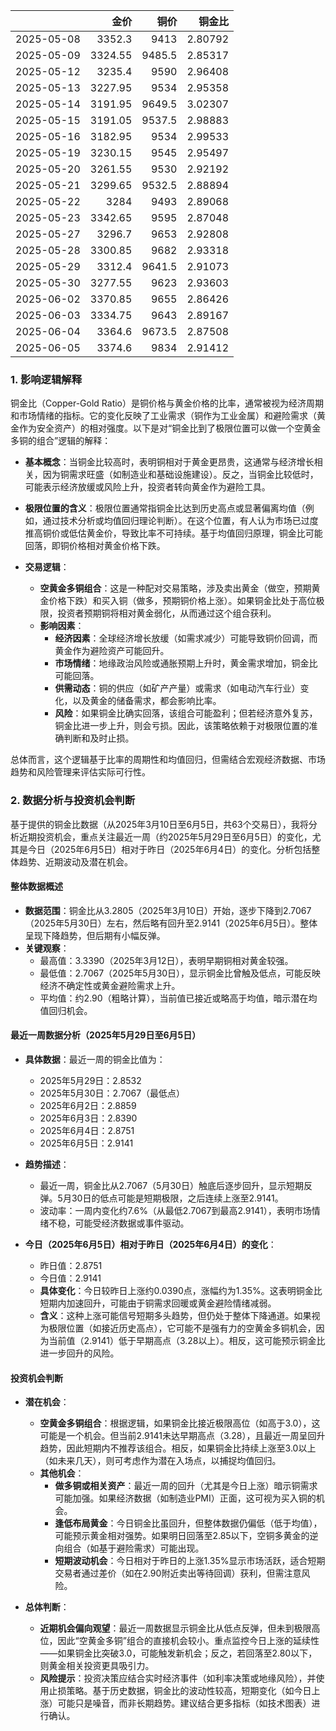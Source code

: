 |            |    金价 |   铜价 |   铜金比 |
|:-----------|--------:|-------:|---------:|
| 2025-05-08 | 3352.3  | 9413   |  2.80792 |
| 2025-05-09 | 3324.55 | 9485.5 |  2.85317 |
| 2025-05-12 | 3235.4  | 9590   |  2.96408 |
| 2025-05-13 | 3227.95 | 9534   |  2.95358 |
| 2025-05-14 | 3191.95 | 9649.5 |  3.02307 |
| 2025-05-15 | 3191.05 | 9537.5 |  2.98883 |
| 2025-05-16 | 3182.95 | 9534   |  2.99533 |
| 2025-05-19 | 3230.15 | 9545   |  2.95497 |
| 2025-05-20 | 3261.55 | 9530   |  2.92192 |
| 2025-05-21 | 3299.65 | 9532.5 |  2.88894 |
| 2025-05-22 | 3284    | 9493   |  2.89068 |
| 2025-05-23 | 3342.65 | 9595   |  2.87048 |
| 2025-05-27 | 3296.7  | 9653   |  2.92808 |
| 2025-05-28 | 3300.85 | 9682   |  2.93318 |
| 2025-05-29 | 3312.4  | 9641.5 |  2.91073 |
| 2025-05-30 | 3277.55 | 9623   |  2.93603 |
| 2025-06-02 | 3370.85 | 9655   |  2.86426 |
| 2025-06-03 | 3334.75 | 9643   |  2.89167 |
| 2025-06-04 | 3364.6  | 9673.5 |  2.87508 |
| 2025-06-05 | 3374.6  | 9834   |  2.91412 |

### 1. 影响逻辑解释

铜金比（Copper-Gold Ratio）是铜价格与黄金价格的比率，通常被视为经济周期和市场情绪的指标。它的变化反映了工业需求（铜作为工业金属）和避险需求（黄金作为安全资产）的相对强度。以下是对“铜金比到了极限位置可以做一个空黄金多铜的组合”逻辑的解释：

- **基本概念**：当铜金比较高时，表明铜相对于黄金更昂贵，这通常与经济增长相关，因为铜需求旺盛（如制造业和基础设施建设）。反之，当铜金比较低时，可能表示经济放缓或风险上升，投资者转向黄金作为避险工具。
  
- **极限位置的含义**：极限位置通常指铜金比达到历史高点或显著偏离均值（例如，通过技术分析或均值回归理论判断）。在这个位置，有人认为市场已过度推高铜价或低估黄金价，导致比率不可持续。基于均值回归原理，铜金比可能回落，即铜价格相对黄金价格下跌。

- **交易逻辑**： 
  - **空黄金多铜组合**：这是一种配对交易策略，涉及卖出黄金（做空，预期黄金价格下跌）和买入铜（做多，预期铜价格上涨）。如果铜金比处于高位极限，投资者预期铜将相对黄金弱化，从而通过这个组合获利。
  - **影响因素**：
    - **经济因素**：全球经济增长放缓（如需求减少）可能导致铜价回调，而黄金作为避险资产可能回升。
    - **市场情绪**：地缘政治风险或通胀预期上升时，黄金需求增加，铜金比可能回落。
    - **供需动态**：铜的供应（如矿产产量）或需求（如电动汽车行业）变化，以及黄金的储备需求，都会影响比率。
    - **风险**：如果铜金比确实回落，该组合可能盈利；但若经济意外复苏，铜金比进一步上升，则会亏损。因此，该策略依赖于对极限位置的准确判断和及时止损。

总体而言，这个逻辑基于比率的周期性和均值回归，但需结合宏观经济数据、市场趋势和风险管理来评估实际可行性。

### 2. 数据分析与投资机会判断

基于提供的铜金比数据（从2025年3月10日至6月5日，共63个交易日），我将分析近期投资机会，重点关注最近一周（约2025年5月29日至6月5日）的变化，尤其是今日（2025年6月5日）相对于昨日（2025年6月4日）的变化。分析包括整体趋势、近期波动及潜在机会。

#### 整体数据概述
- **数据范围**：铜金比从3.2805（2025年3月10日）开始，逐步下降到2.7067（2025年5月30日）左右，然后略有回升至2.9141（2025年6月5日）。整体呈现下降趋势，但后期有小幅反弹。
- **关键观察**：
  - 最高值：3.3390（2025年3月12日），表明早期铜相对黄金较强。
  - 最低值：2.7067（2025年5月30日），显示铜金比曾触及低点，可能反映经济不确定性或黄金避险需求上升。
  - 平均值：约2.90（粗略计算），当前值已接近或略高于均值，暗示潜在均值回归机会。

#### 最近一周数据分析（2025年5月29日至6月5日）
- **具体数据**：最近一周的铜金比值为：
  - 2025年5月29日：2.8532
  - 2025年5月30日：2.7067（最低点）
  - 2025年6月2日：2.8859
  - 2025年6月3日：2.8390
  - 2025年6月4日：2.8751
  - 2025年6月5日：2.9141
- **趋势描述**：
  - 最近一周，铜金比从2.7067（5月30日）触底后逐步回升，显示短期反弹。5月30日的低点可能是短期极限，之后连续上涨至2.9141。
  - 波动率：一周内变化约7.6%（从最低2.7067到最高2.9141），表明市场情绪不稳，可能受经济数据或事件驱动。

- **今日（2025年6月5日）相对于昨日（2025年6月4日）的变化**：
  - 昨日值：2.8751
  - 今日值：2.9141
  - **具体变化**：今日较昨日上涨约0.0390点，涨幅约为1.35%。这表明铜金比短期内加速回升，可能由于铜需求回暖或黄金避险情绪减弱。
  - **含义**：这种上涨可能信号短期多头趋势，但仍处于整体下降通道。如果视为极限位置（如接近历史高点），它可能不是强有力的空黄金多铜机会，因为当前值（2.9141）低于早期高点（3.28以上）。相反，这可能预示铜金比进一步回升的风险。

#### 投资机会判断
- **潜在机会**：
  - **空黄金多铜组合**：根据逻辑，如果铜金比接近极限高位（如高于3.0），这可能是一个机会。但当前2.9141未达早期高点（3.28），且最近一周呈回升趋势，因此短期内不推荐该组合。相反，如果铜金比持续上涨至3.0以上（如未来几天），则可考虑作为潜在入场点，以捕捉均值回归。
  - **其他机会**：
    - **做多铜或相关资产**：最近一周的回升（尤其是今日上涨）暗示铜需求可能加强。如果经济数据（如制造业PMI）正面，这可视为买入铜的机会。
    - **逢低布局黄金**：今日铜金比虽回升，但整体数据仍偏低（低于均值），可能预示黄金相对强势。如果明日回落至2.85以下，空铜多黄金的逆向组合（如基于避险需求）可能出现。
    - **短期波动机会**：今日相对于昨日的上涨1.35%显示市场活跃，适合短期交易者通过差价（如在2.90附近卖出等待回调）获利，但需注意风险。

- **总体判断**：
  - **近期机会偏向观望**：最近一周数据显示铜金比从低点反弹，但未到极限高位，因此“空黄金多铜”组合的直接机会较小。重点监控今日上涨的延续性——如果铜金比突破3.0，可能触发新机会；反之，若回落至2.80以下，则黄金相关投资更具吸引力。
  - **风险提示**：投资决策应结合实时经济事件（如利率决策或地缘风险），并使用止损策略。基于历史数据，铜金比的波动性较高，短期变化（如今日上涨）可能只是噪音，而非长期趋势。建议结合更多指标（如技术图表）进行确认。